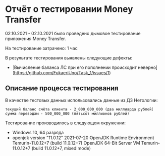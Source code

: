 # Отчёт о тестировании Money Transfer

02.10.2021 - 02.10.2021 было проведено дымовое тестирование приложения Money Transfer. 

На тестирование затрачено: 1 час

В результате тестирования выявлены следующие дефекты:
* [Вычисление баланса ЛС при его пополнении происходит неверно] (https://github.com/FukaeriUno/Task_1/issues/1) 

## Описание процесса тестирования
В качестве тестовых данных использовались данные из ДЗ
Нетологии:


    текущий баланс счёта клиента - 2_000_000_000 (два миллиарда рублей)
    сумма переводам - 500_000_000 (пятьсот миллионов рублей)


Тестирование производилось в следующем окружении:
* Windows 10, 64 разряда
* openjdk version "11.0.12" 2021-07-20
OpenJDK Runtime Environment Temurin-11.0.12+7 (build 11.0.12+7)
OpenJDK 64-Bit Server VM Temurin-11.0.12+7 (build 11.0.12+7, mixed mode)


